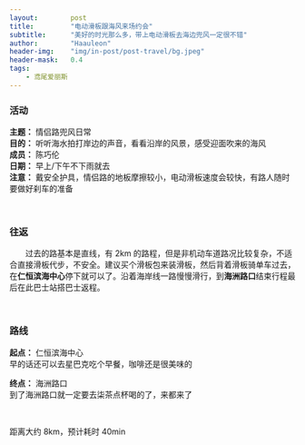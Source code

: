 ```yaml
---
layout:        post
title:         "电动滑板跟海风来场约会"
subtitle:      "美好的时光那么多，带上电动滑板去海边兜风一定很不错"
author:        "Haauleon"
header-img:    "img/in-post/post-travel/bg.jpeg"
header-mask:   0.4
tags:
    - 鸢尾爱丽斯
---
```


### 活动
**主题：** 情侣路兜风日常                   
**目的：** 听听海水拍打岸边的声音，看看沿岸的风景，感受迎面吹来的海风                                             
**成员：** 陈巧伦        
**日期：** 早上/下午不下雨就去                  
**注意：** 戴安全护具，情侣路的地板摩擦较小，电动滑板速度会较快，有路人随时要做好刹车的准备         

<br>

### 往返
&emsp;&emsp;过去的路基本是直线，有 2km 的路程，但是非机动车道路况比较复杂，不适合直接滑板代步，不安全。建议买个滑板包来装滑板，然后背着滑板骑单车过去，在**仁恒滨海中心**停下就可以了。沿着海岸线一路慢慢滑行，到**海洲路口**结束行程最后在此巴士站搭巴士返程。                            

<br>

### 路线
**起点：** 仁恒滨海中心         
早的话还可以去星巴克吃个早餐，咖啡还是很美味的              

**终点：** 海洲路口           
到了海洲路口就一定要去柒茶点杯喝的了，来都来了       

<br>

距离大约 8km，预计耗时 40min